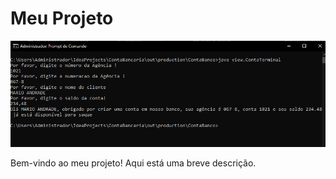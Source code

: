 # Meu Projeto

![Descrição da Imagem](./cap.PNG)

Bem-vindo ao meu projeto! Aqui está uma breve descrição.
